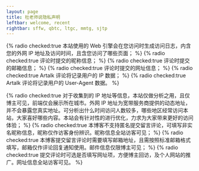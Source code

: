 ```yaml
---
layout: page
title: 杜老师说隐私声明
leftbar: welcome, recent
rightbar: sffw, qbtc, ltgc, mmtg, sjtp
---
```


{% radio checked:true 本站使用的 Web 引擎会在您访问时生成访问日志，内含您的外网 IP 地址及访问时间，且含您访问了哪些页面； %}
{% radio checked:true 评论时提交的昵称信息； %}
{% radio checked:true 评论时提交的邮箱信息； %}
{% radio checked:true 评论时提交的网址信息； %}
{% radio checked:true Artalk 评论将记录用户的 IP 数据； %}
{% radio checked:true Artalk 评论将记录用户的 User-Agent 数据。 %}

{% radio checked:true 对于收集到的 IP 地址等信息，本站仅做分析之用，且仅博主可见，前端仅会展示所在城市。外网 IP 地址为宽带服务商提供的动态地址，并不会暴露您真实地址。可分析出什么时间访问人数较多，哪些地区经常访问本站，大家喜好哪些内容。本站会有针对性的进行优化，力求为大家带来更好的访问体验； %}
{% radio checked:true 本博客不支持匿名提交留言评论，可填写非实名昵称信息，昵称仅作访客身份辨识。昵称信息全站访客可见； %}
{% radio checked:true 本博客提交留言评论时需要填写邮箱地址，且需按照标准邮箱格式填写，邮箱仅作评论回复通知使用。邮件信息仅限博主可见； %}
{% radio checked:true 提交评论时可选是否填写网址项，方便博主回访，及个人网站的推广。网址信息全站访客可见。 %}